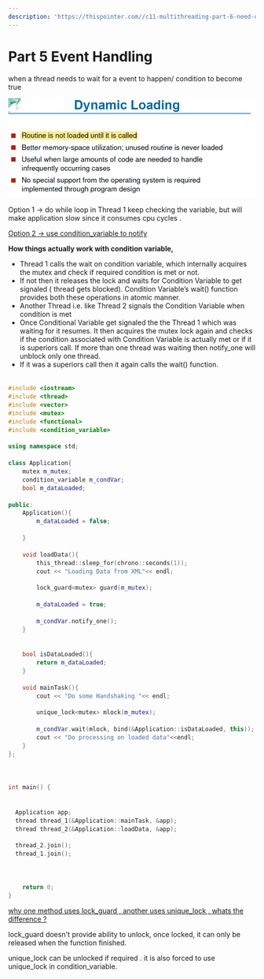 ```yaml
---
description: 'https://thispointer.com//c11-multithreading-part-6-need-of-event-handling/'
---
```


# Part 5 Event Handling

when a thread needs to wait for a event to happen/ condition to become true

![](../../.gitbook/assets/image%20%28106%29.png)

Option 1 -&gt; do while loop in Thread 1 keep checking the variable, but will make application slow since it consumes cpu cycles .

[Option 2 -&gt; use condition\_variable to notify](https://thispointer.com//c11-multithreading-part-7-condition-variables-explained/)

**How things actually work with condition variable,**

* Thread 1 calls the wait on condition variable, which internally acquires the mutex and check if required condition is met or not.
* If not then it releases the lock and waits for Condition Variable to get signaled \( thread gets blocked\). Condition Variable’s wait\(\) function provides both these operations in atomic manner.
* Another Thread i.e. like Thread 2 signals the Condition Variable when condition is met
* Once Conditional Variable get signaled the the Thread 1 which was waiting for it resumes. It then acquires the mutex lock again and checks if the condition associated with Condition Variable is actually met or if it is superiors call. If more than one thread was waiting then notify\_one will unblock only one thread.
* If it was a superiors call then it again calls the wait\(\) function.

```cpp

#include <iostream>
#include <thread>
#include <vector>
#include <mutex>
#include <functional>
#include <condition_variable>

using namespace std;

class Application{
	mutex m_mutex;
	condition_variable m_condVar;
	bool m_dataLoaded;

public:
	Application(){
		m_dataLoaded = false;

	}

	void loadData(){
		this_thread::sleep_for(chrono::seconds(1));
		cout << "Loading Data from XML"<< endl;

		lock_guard<mutex> guard(m_mutex);

		m_dataLoaded = true;

		m_condVar.notify_one();
	}


	bool isDataLoaded(){
		return m_dataLoaded;
	}

	void mainTask(){
		cout << "Do some Handshaking "<< endl;

		unique_lock<mutex> mlock(m_mutex);

		m_condVar.wait(mlock, bind(&Application::isDataLoaded, this));
		cout << "Do processing on loaded data"<<endl;
	}
};



int main() {
 
  
  Application app;
  thread thread_1(&Application::mainTask, &app);
  thread thread_2(&Application::loadData, &app);

  thread_2.join();
  thread_1.join();



    return 0;
}


```

[why one method uses lock\_guard , another uses unique\_lock , whats the difference ?](http://jakascorner.com/blog/2016/02/lock_guard-and-unique_lock.html)

lock\_guard doesn't provide ability to unlock, once locked, it can only be released when the function finished.

unique\_lock can be unlocked if required . it is also forced to use unique\_lock in condition\_variable.

